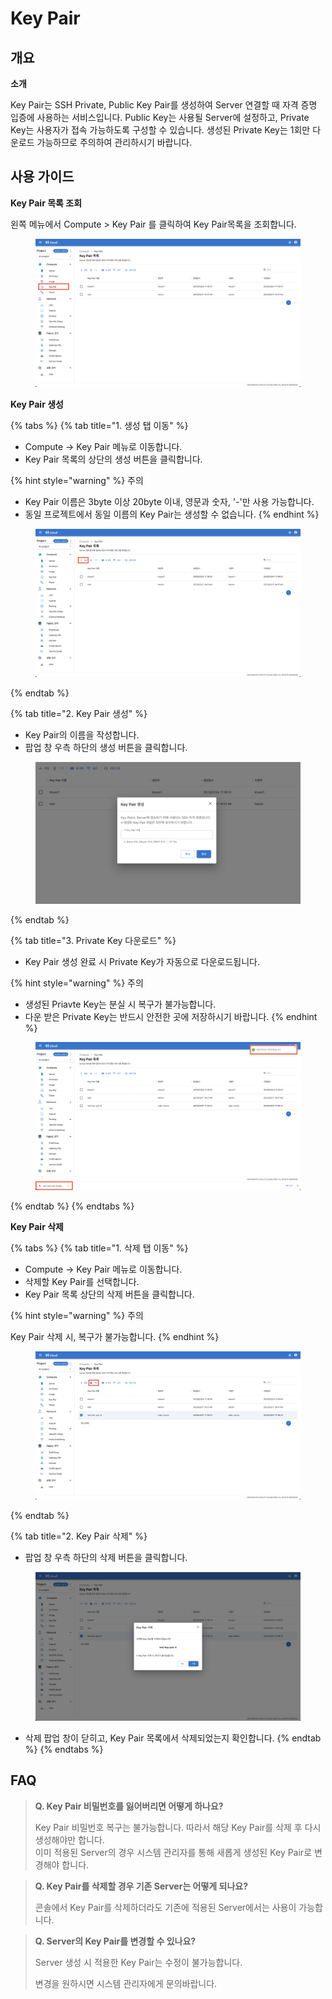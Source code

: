 # Key Pair

## 개요

**소개**

Key Pair는 SSH Private, Public Key Pair를 생성하여 Server 연결할 때 자격 증명 입증에 사용하는 서비스입니다. Public Key는 사용될 Server에 설정하고, Private Key는 사용자가 접속 가능하도록 구성할 수 있습니다. 생성된 Private Key는 1회만 다운로드 가능하므로 주의하여 관리하시기 바랍니다.&#x20;



## 사용 가이드

**Key Pair 목록 조회**

왼쪽 메뉴에서 Compute > Key Pair 를 클릭하여 Key Pair목록을 조회합니다.

<figure><img src="../.gitbook/assets/image (184).png" alt=""><figcaption></figcaption></figure>



**Key Pair 생성**

{% tabs %}
{% tab title="1. 생성 탭 이동" %}
* Compute -> Key Pair 메뉴로 이동합니다.
* Key Pair 목록의 상단의 생성 버튼을 클릭합니다.

{% hint style="warning" %}
주의

* Key Pair 이름은 3byte 이상 20byte 이내, 영문과 숫자, '-'만 사용 가능합니다.
* 동일 프로젝트에서 동일 이름의 Key Pair는 생성할 수 없습니다.
{% endhint %}

<figure><img src="../.gitbook/assets/image (60).png" alt=""><figcaption></figcaption></figure>
{% endtab %}

{% tab title="2. Key Pair 생성" %}
* Key Pair의 이름을 작성합니다.
* 팝업 창 우측 하단의 생성 버튼을 클릭합니다.

<figure><img src="../.gitbook/assets/image (7).png" alt=""><figcaption></figcaption></figure>
{% endtab %}

{% tab title="3. Private Key 다운로드" %}
* Key Pair 생성 완료 시 Private Key가 자동으로 다운로드됩니다.

{% hint style="warning" %}
주의

* 생성된 Priavte Key는 분실 시 복구가 불가능합니다.
* 다운 받은 Private Key는 반드시 안전한 곳에 저장하시기 바랍니다.
{% endhint %}

<figure><img src="../.gitbook/assets/image (64).png" alt=""><figcaption></figcaption></figure>
{% endtab %}
{% endtabs %}



**Key Pair 삭제**

{% tabs %}
{% tab title="1. 삭제 탭 이동" %}
* Compute -> Key Pair 메뉴로 이동합니다.
* 삭제할 Key Pair를 선택합니다.
* Key Pair 목록 상단의 삭제 버튼을 클릭합니다.

{% hint style="warning" %}
주의

Key Pair 삭제 시, 복구가 불가능합니다.
{% endhint %}

<figure><img src="../.gitbook/assets/image (84).png" alt=""><figcaption></figcaption></figure>
{% endtab %}

{% tab title="2. Key Pair 삭제" %}
* 팝업 창 우측 하단의 삭제 버튼을 클릭합니다.

<figure><img src="../.gitbook/assets/image (166).png" alt=""><figcaption></figcaption></figure>

* 삭제 팝업 창이 닫히고, Key Pair 목록에서 삭제되었는지 확인합니다.
{% endtab %}
{% endtabs %}



## FAQ

> **Q. Key Pair 비밀번호를 잃어버리면 어떻게 하나요?**
>
> Key Pair 비밀번호 복구는 불가능합니다. 따라서 해당 Key Pair를 삭제 후 다시 생성해야만 합니다.\
> 이미  적용된 Server의 경우 시스템 관리자를 통해 새롭게 생성된 Key Pair로 변경해야 합니다.

> **Q. Key Pair를 삭제할 경우 기존 Server는 어떻게 되나요?**
>
> 콘솔에서  Key Pair를 삭제하더라도 기존에 적용된  Server에서는 사용이 가능합니다.

> **Q. Server의 Key Pair를 변경할 수 있나요?**
>
> Server 생성 시 적용한 Key Pair는 수정이 불가능합니다.
>
> 변경을 원하시면 시스템 관리자에게 문의바랍니다.
